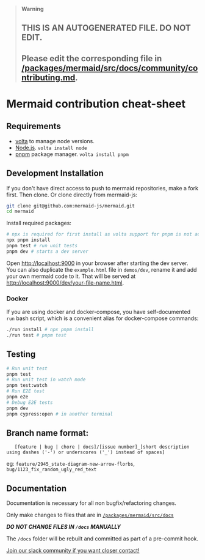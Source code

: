 > **Warning**
>
> ## THIS IS AN AUTOGENERATED FILE. DO NOT EDIT.
>
> ## Please edit the corresponding file in [/packages/mermaid/src/docs/community/contributing.md](../../packages/mermaid/src/docs/community/contributing.md).

# Mermaid contribution cheat-sheet

## Requirements

- [volta](https://volta.sh/) to manage node versions.
- [Node.js](https://nodejs.org/en/). `volta install node`
- [pnpm](https://pnpm.io/) package manager. `volta install pnpm`

## Development Installation

If you don't have direct access to push to mermaid repositories, make a fork first. Then clone. Or clone directly from mermaid-js:

```bash
git clone git@github.com:mermaid-js/mermaid.git
cd mermaid
```

Install required packages:

```bash
# npx is required for first install as volta support for pnpm is not added yet.
npx pnpm install
pnpm test # run unit tests
pnpm dev # starts a dev server
```

Open <http://localhost:9000> in your browser after starting the dev server.
You can also duplicate the `example.html` file in `demos/dev`, rename it and add your own mermaid code to it.
That will be served at <http://localhost:9000/dev/your-file-name.html>.

### Docker

If you are using docker and docker-compose, you have self-documented `run` bash script, which is a convenient alias for docker-compose commands:

```bash
./run install # npx pnpm install
./run test # pnpm test
```

## Testing

```bash
# Run unit test
pnpm test
# Run unit test in watch mode
pnpm test:watch
# Run E2E test
pnpm e2e
# Debug E2E tests
pnpm dev
pnpm cypress:open # in another terminal
```

## Branch name format:

```text
   [feature | bug | chore | docs]/[issue number]_[short description using dashes ('-') or underscores ('_') instead of spaces]
```

eg: `feature/2945_state-diagram-new-arrow-florbs`, `bug/1123_fix_random_ugly_red_text`

## Documentation

Documentation is necessary for all non bugfix/refactoring changes.

Only make changes to files that are in [`/packages/mermaid/src/docs`](packages/mermaid/src/docs)

**_DO NOT CHANGE FILES IN `/docs` MANUALLY_**

The `/docs` folder will be rebuilt and committed as part of a pre-commit hook.

[Join our slack community if you want closer contact!](https://join.slack.com/t/mermaid-talk/shared_invite/enQtNzc4NDIyNzk4OTAyLWVhYjQxOTI2OTg4YmE1ZmJkY2Y4MTU3ODliYmIwOTY3NDJlYjA0YjIyZTdkMDMyZTUwOGI0NjEzYmEwODcwOTE)
